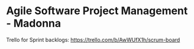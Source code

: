 # Agile Software Project Management - Madonna
Trello for Sprint backlogs: https://trello.com/b/AwWUfX1h/scrum-board
